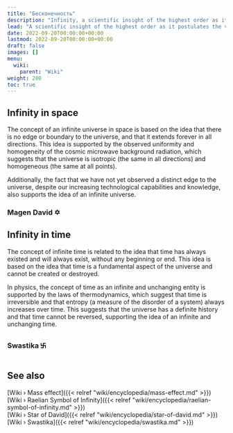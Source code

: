 ```yaml
---
title: "Бесконечность"
description: "Infinity, a scientific insight of the highest order as it postulates the very perpetual extent of time as well of space. There is no center as there is no beginning nor end. Two ancient symbols known throughout the world and ages testify of this wisdom of old given to us by the Elohim, namely the Swastika representing the cyclical nature of time and timelessness, and Magen David representing in turn that what is above is below, meaning the way space expands to greater macrosopic levels is the same as the way the space within the microscopic levels folds down to."
lead: "A scientific insight of the highest order as it postulates the very perpetual extent of time as well of space. There is no center as there is no beginning nor end. Two ancient symbols known throughout the world and ages testify of this wisdom of old given to us by the Elohim, namely the Swastika representing the cyclical nature of time and timelessness, and Magen David representing in turn that what is above is below, meaning the way space expands to greater macrosopic levels is the same as the way the space within the microscopic levels folds down to."
date: 2022-09-20T00:00:00+00:00
lastmod: 2022-09-20T00:00:00+00:00
draft: false
images: []
menu:
  wiki:
    parent: "Wiki"
weight: 200
toc: true
---
```


## Infinity in space

The concept of an infinite universe in space is based on the idea that there is no edge or boundary to the universe, and that it extends forever in all directions. This idea is supported by the observed uniformity and homogeneity of the cosmic microwave background radiation, which suggests that the universe is isotropic (the same in all directions) and homogeneous (the same at all points).

Additionally, the fact that we have not yet observed a distinct edge to the universe, despite our increasing technological capabilities and knowledge, also supports the idea of an infinite universe.

### Magen David ✡

## Infinity in time

The concept of infinite time is related to the idea that time has always existed and will always exist, without any beginning or end. This idea is based on the idea that time is a fundamental aspect of the universe and cannot be created or destroyed.

In physics, the concept of time as an infinite and unchanging entity is supported by the laws of thermodynamics, which suggest that time is irreversible and that entropy (a measure of the disorder of a system) always increases over time. This suggests that the universe has a definite history and that time cannot be reversed, supporting the idea of an infinite and unchanging time.

### Swastika ࿕

## See also

[Wiki › Mass effect]({{< relref "wiki/encyclopedia/mass-effect.md" >}})</br>
[Wiki › Raelian Symbol of Infinity]({{< relref "wiki/encyclopedia/raelian-symbol-of-infinity.md" >}})</br>
[Wiki › Star of David]({{< relref "wiki/encyclopedia/star-of-david.md" >}})</br>
[Wiki › Swastika]({{< relref "wiki/encyclopedia/swastika.md" >}})</br>
